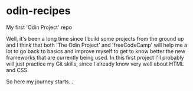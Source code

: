 # odin-recipes
My first 'Odin Project' repo

Well, it's been a long time since I build some projects from the ground up and I think that both 'The Odin Project' and 'freeCodeCamp' will help me a lot to go back to basics and improve myself to get to know better the new frameworks that are currently being used. 
In this first project I'll probably will just practice my Git skills, since I already know very well about HTML and CSS.

So here my journey starts...
